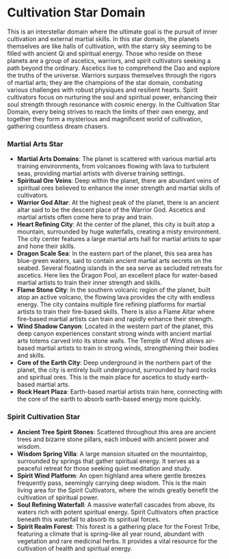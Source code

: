 # Cultivation Star Domain

This is an interstellar domain where the ultimate goal is the pursuit of inner cultivation and external martial skills. In this star domain, the planets themselves are like halls of cultivation, with the starry sky seeming to be filled with ancient Qi and spiritual energy. Those who reside on these planets are a group of ascetics, warriors, and spirit cultivators seeking a path beyond the ordinary. Ascetics live to comprehend the Dao and explore the truths of the universe. Warriors surpass themselves through the rigors of martial arts; they are the champions of the star domain, combating various challenges with robust physiques and resilient hearts. Spirit cultivators focus on nurturing the soul and spiritual power, enhancing their soul strength through resonance with cosmic energy. In the Cultivation Star Domain, every being strives to reach the limits of their own energy, and together they form a mysterious and magnificent world of cultivation, gathering countless dream chasers.

### Martial Arts Star
- **Martial Arts Domains**: The planet is scattered with various martial arts training environments, from volcanoes flowing with lava to turbulent seas, providing martial artists with diverse training settings.
- **Spiritual Ore Veins**: Deep within the planet, there are abundant veins of spiritual ores believed to enhance the inner strength and martial skills of cultivators.
- **Warrior God Altar**: At the highest peak of the planet, there is an ancient altar said to be the descent place of the Warrior God. Ascetics and martial artists often come here to pray and train.
- **Heart Refining City**: At the center of the planet, this city is built atop a mountain, surrounded by huge waterfalls, creating a misty environment. The city center features a large martial arts hall for martial artists to spar and hone their skills.
- **Dragon Scale Sea**: In the eastern part of the planet, this sea area has blue-green waters, said to contain ancient martial arts secrets on the seabed. Several floating islands in the sea serve as secluded retreats for ascetics. Here lies the Dragon Pool, an excellent place for water-based martial artists to train their inner strength and skills.
- **Flame Stone City**: In the southern volcanic region of the planet, built atop an active volcano, the flowing lava provides the city with endless energy. The city contains multiple fire refining platforms for martial artists to train their fire-based skills. There is also a Flame Altar where fire-based martial artists can train and rapidly enhance their strength.
- **Wind Shadow Canyon**: Located in the western part of the planet, this deep canyon experiences constant strong winds with ancient martial arts totems carved into its stone walls. The Temple of Wind allows air-based martial artists to train in strong winds, strengthening their bodies and skills.
- **Core of the Earth City**: Deep underground in the northern part of the planet, the city is entirely built underground, surrounded by hard rocks and spiritual ores. This is the main place for ascetics to study earth-based martial arts.
- **Rock Heart Plaza**: Earth-based martial artists train here, connecting with the core of the earth to absorb earth-based energy more quickly.

### Spirit Cultivation Star
- **Ancient Tree Spirit Stones**: Scattered throughout this area are ancient trees and bizarre stone pillars, each imbued with ancient power and wisdom.
- **Wisdom Spring Villa**: A large mansion situated on the mountaintop, surrounded by springs that gather spiritual energy. It serves as a peaceful retreat for those seeking quiet meditation and study.
- **Spirit Wind Platform**: An open highland area where gentle breezes frequently pass, seemingly carrying deep wisdom. This is the main living area for the Spirit Cultivators, where the winds greatly benefit the cultivation of spiritual power.
- **Soul Refining Waterfall**: A massive waterfall cascades from above, its waters rich with potent spiritual energy. Spirit Cultivators often practice beneath this waterfall to absorb its spiritual forces.
- **Spirit Realm Forest**: This forest is a gathering place for the Forest Tribe, featuring a climate that is spring-like all year round, abundant with vegetation and rare medicinal herbs. It provides a vital resource for the cultivation of health and spiritual energy.


